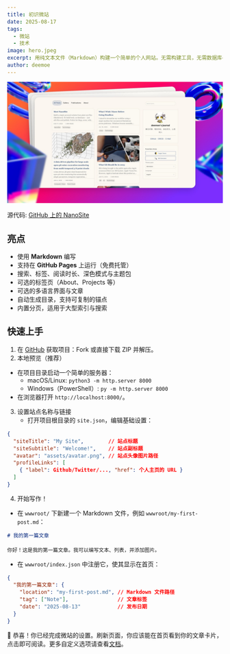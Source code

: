 ```yaml
---
title: 初识微站
date: 2025-08-17
tags:
  - 微站
  - 技术
image: hero.jpeg
excerpt: 用纯文本文件（Markdown）构建一个简单的个人网站。无需构建工具，无需数据库——只需编辑文件并发布。非常适合博客、笔记、维基、日记或书籍章节。
author: deemoe
---
```


![hero](hero.jpeg)

源代码: [GitHub 上的 NanoSite](https://github.com/deemoe404/NanoSite)

## 亮点

- 使用 **Markdown** 编写
- 支持在 **GitHub Pages** 上运行（免费托管）
- 搜索、标签、阅读时长、深色模式与主题包
- 可选的标签页（About、Projects 等）
- 可选的多语言界面与文章
- 自动生成目录，支持可复制的锚点
- 内置分页，适用于大型索引与搜索

## 快速上手

1) 在 [GitHub](https://github.com/deemoe404/NanoSite/) 获取项目：Fork 或直接下载 ZIP 并解压。
2) 本地预览（推荐）
  - 在项目目录启动一个简单的服务器：
    - macOS/Linux: `python3 -m http.server 8000`
    - Windows（PowerShell）: `py -m http.server 8000`
  - 在浏览器打开 `http://localhost:8000/`。
3) 设置站点名称与链接
    - 打开项目根目录的 `site.json`，编辑基础设置：
  ```json
  {
    "siteTitle": "My Site",        // 站点标题
    "siteSubtitle": "Welcome!",    // 站点副标题
    "avatar": "assets/avatar.png", // 站点头像图片路径
    "profileLinks": [
      { "label": Github/Twitter/..., "href": 个人主页的 URL }
    ]
  }
  ```
4) 开始写作！
  - 在 `wwwroot/` 下新建一个 Markdown 文件，例如 `wwwroot/my-first-post.md`：
  ```markdown
  # 我的第一篇文章

  你好！这是我的第一篇文章。我可以编写文本、列表，并添加图片。
  ```
  - 在 `wwwroot/index.json` 中注册它，使其显示在首页：
  ```json
  {
    "我的第一篇文章": {
      "location": "my-first-post.md", // Markdown 文件路径
      "tag": ["Note"],                // 文章标签
      "date": "2025-08-13"            // 发布日期
    }
  }
  ```

🎉 恭喜！你已经完成微站的设置。刷新页面，你应该能在首页看到你的文章卡片，点击即可阅读。更多自定义选项请查看[文档](?id=post/meet-nanosite/doc_zh.md)。
